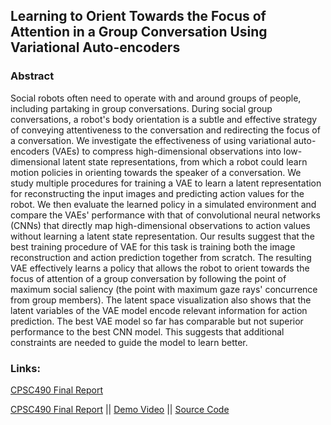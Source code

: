 ## Learning to Orient Towards the Focus of Attention in a Group Conversation Using Variational Auto-encoders

### Abstract
Social robots often need to operate with and around groups of people, including partaking in group conversations. During social group conversations, a robot's body orientation is a subtle and effective strategy of conveying attentiveness to the conversation and redirecting the focus of a conversation. We investigate the effectiveness of using variational auto-encoders (VAEs) to compress high-dimensional observations into low-dimensional latent state representations, from which a robot could learn motion policies in orienting towards the speaker of a conversation. We study multiple procedures for training a VAE to learn a latent representation for reconstructing the input images and predicting action values for the robot. We then evaluate the learned policy in a simulated environment and compare the VAEs' performance with that of convolutional neural networks (CNNs) that directly map high-dimensional observations to action values without learning a latent state representation. Our results suggest that the best training procedure of VAE for this task is training both the image reconstruction and action prediction together from scratch. The resulting VAE effectively learns a policy that allows the robot to orient towards the focus of attention of a group conversation by following the point of maximum social saliency (the point with maximum gaze rays' concurrence from group members). The latent space visualization also shows that the latent variables of the VAE model encode relevant information for action prediction. The best VAE model so far has comparable but not superior performance to the best CNN model. This suggests that additional constraints are needed to guide the model to learn better.

### Links:
[CPSC490 Final Report](https://drive.google.com/file/d/19ip89bR2C9jLUvT0ZqOHS-anDL0wA2PF/view?usp=sharing)

[CPSC490 Final Report](../CPSC490_FinalReport_SallyMa.pdf) || 
[Demo Video](https://youtu.be/0qVAxCz91-Q) || 
[Source Code](https://drive.google.com/uc?export=download&id=1rboGXaRxAxFfjGJ8VOtPXw8Us4BrVBAM)
